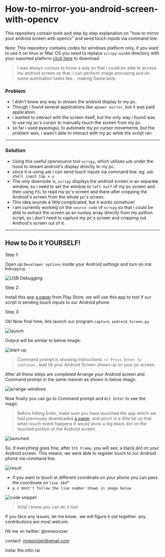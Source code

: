 # How-to-mirror-you-android-screen-with-opencv
This repository contain tools and step by step explanation on "how to mirror your android screen with opencv" and send touch inputs via command line.

Note: This repository contains codes for windows platform only, if you want to use it on linux or Mac OS you need to replace `scrcpy-win64` directory with your suported platform [click here](https://github.com/Genymobile/scrcpy) to download.
>I was always curious to know a way so that i could be able to
>access my android screen so that, i can perform image procssing
>and do some automation tasks like... making Game bots.

### Problem
* I didn't knew any way to stream the android display to my pc.
* Though i found several applications like `apower mirror`, but it was paid application.
* i wanted to interact with the screen itself, but the only way i found was to use my pc's cursor to manually touch the screen from my pc.
* so far i used pyautogui, to automate my pc cursor movements, but the problem was, i wasn't able to interact with my pc while the script ran.
***
### Solution
* Using this useful opensource tool `scrcpy`, which utilises `adb` under the hood to stream android's display directly to my pc.
* since it is using `adb` i can send touch inputs via command line. eg: `adb shell input tap x y`
* The only downside is, `scrcpy` displays the android screen in an separate window, so i need to set the window to `left half` of my pc screen and then using `PIL` to read my pc's screen and there after cropping the Android's screen from the whole pc's screen.
* This idea sounds a little complicated, but it works somehow!
* I am currently working on the `source code` of `scrcpy` so that i could be able to extract the screen as an numpy array directly from my python script, so i don't need to capture my pc's screen and cropping out Android's screen out of it.
** *
## How to Do it YOURSELF!
Step 1:

Open up `Developer options` inside your Android settings and turn on `USB Debugging`

![USB Debugging](https://github.com/imneonizer/How-to-mirror-you-android-screen-with-opencv/blob/master/documentation/usb-debugging.png)

Step 2:

Install this app [a paper](https://play.google.com/store/apps/details?id=jp.gr.java_conf.pepperretas.apaper&hl=en) from Play Store. we will use this app to test if our script is sending touch inputs to our Android phone.

Step 3:

Ok! Now final time, lets launch our program `capture_android_Screen.py`

![launch](https://github.com/imneonizer/How-to-mirror-you-android-screen-with-opencv/blob/master/documentation/launch.png)

Output will be similar to below Image:

![start-up](https://github.com/imneonizer/How-to-mirror-you-android-screen-with-opencv/blob/master/documentation/start-up.png)

> Command prompt is showing instructions: `>> Press Enter to continue` , wait till your Android Screen shows up on your pc screen.

After all these steps are completed Arrange your Android screen and Command prompt in the same manner as shown in below image.

![arrange-windows](https://github.com/imneonizer/How-to-mirror-you-android-screen-with-opencv/blob/master/documentation/arrange-windows.png)

Now finally you can go to Command prompt and `Hit Enter` to see the magic.
> Before hitting Enter, make sure you have launched the app which we had previously downloaded [a paper](https://play.google.com/store/apps/details?id=jp.gr.java_conf.pepperretas.apaper&hl=en). and pinch in a little bit so that when touch event happens it would show a big black dot on the touched portion of the Android screen.

![launched](https://github.com/imneonizer/How-to-mirror-you-android-screen-with-opencv/blob/master/documentation/launch-app.png)

So, if everything goes fine, after `5th Frame`, you will see, a black dot on your Android screen. This means, we were able to register touch to our Android phone via command line.

![result](https://github.com/imneonizer/How-to-mirror-you-android-screen-with-opencv/blob/master/documentation/final-show.png)

* if you want to touch at different coordinate on your phone you can pass the coordinate on `line 104`*
* `p.s dont't follow the line number shown in image below`

![code snippet](https://github.com/imneonizer/How-to-mirror-you-android-screen-with-opencv/blob/master/documentation/touch-coordinates.png)

> Vola! I knew you can do it too!

if you face any issues, let me know.. we will figure it out together.
any contributions are most welcom.

Hit me on twitter: @imneonizer

contact: mneonizer@gmail.com

insta: the.nitin.rai

